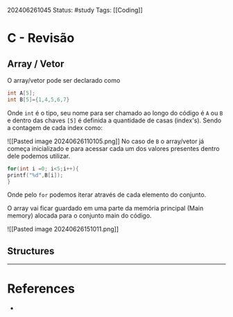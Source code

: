 202406261045
Status: #study 
Tags:
[[Coding]]
# C - Revisão

## Array / Vetor

O array/vetor pode ser declarado como 
```c
int A[5];
int B[5]={1,4,5,6,7}
```
Onde `int` é o tipo, seu nome para ser chamado ao longo do código é `A` ou `B` e dentro das chaves `[5]` é definida a quantidade de casas (index's). Sendo a contagem de cada index como:

![[Pasted image 20240626110105.png]]
No caso de `B` o array/vetor já começa inicializado e para acessar cada um dos valores presentes dentro dele podemos utilizar.
```C
for(int i =0; i<5;i++){
printf("%d",B[i]);
}
```
Onde pelo `for` podemos iterar através de cada elemento do conjunto.

O array vai ficar guardado em uma parte da memória principal (Main memory) alocada para o conjunto main do código.

![[Pasted image 20240626151011.png]]

## Structures



___
# References
- []()
